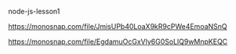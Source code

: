 node-js-lesson1

https://monosnap.com/file/JmisUPb40LoaX9kR9cPWe4EmoaNSnQ

https://monosnap.com/file/EgdamuOcGxVly6G0SoLlQ9wMnpKEQC

